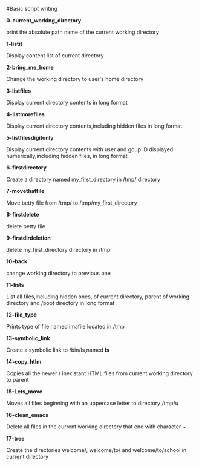 #Basic script writing

**0-current_working_directory**

  print the absolute path name of the current working directory

**1-listit**

  Display content list of current directory

**2-bring_me_home**

  Change the working directory to user's home directory

**3-listfiles**

  Display current directory contents in long format

**4-listmorefiles**

  Display current directory contents,including hidden files in long format

**5-listfilesdigitonly**

  Display current directory contents with user and goup ID displayed numerically,including hidden files, in long format

**6-firstdirectory**

  Create a directory named my_first_directory in /tmp/ directory

**7-movethatfile**

  Move betty file from /tmp/  to /tmp/my_first_directory

**8-firstdelete**

  delete betty file

**9-firstdirdeletion**

  delete my_first_directory directory in /tmp

**10-back**

  change working directory to previous one

**11-lists**

  List all files,including hidden ones, of current directory, parent of working directory and /boot directory in long format

**12-file_type**

  Prints type of file named imafile located in /tmp

**13-symbolic_link**

  Create a symbolic link to /bin/ls,named __ls__

**14-copy_htlm**

  Copies all the newer / inexistant HTML files from current working directory to parent

**15-Lets_move**

  Moves all files beginning with an uppercase letter to directory /tmp/u

**16-clean_emacs**

  Delete all files in the current working directory that end with character ~

**17-tree**

  Create the directories welcome/, welcome/to/ and welcome/to/school in current directory

